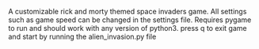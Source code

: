 A customizable rick and morty themed space invaders game. All settings such as game speed can be changed in the settings file. Requires pygame to run and should work with any version of python3. press q to exit game and start by running the alien_invasion.py file
